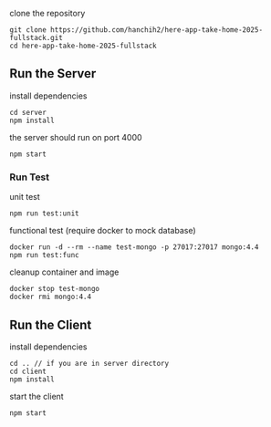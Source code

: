 clone the repository

```
git clone https://github.com/hanchih2/here-app-take-home-2025-fullstack.git
cd here-app-take-home-2025-fullstack
```

## Run the Server

install dependencies

```
cd server
npm install
```

the server should run on port 4000

```
npm start
```

### Run Test

unit test

```
npm run test:unit
```

functional test (require docker to mock database)

````
docker run -d --rm --name test-mongo -p 27017:27017 mongo:4.4
npm run test:func
````

cleanup container and image

```
docker stop test-mongo
docker rmi mongo:4.4
```

## Run the Client

install dependencies

```
cd .. // if you are in server directory
cd client
npm install
```

start the client

```
npm start
```

